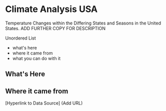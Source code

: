 # Climate Analysis USA
Temperature Changes within the Differing States and Seasons in the United States. ADD FURTHER COPY FOR DESCRIPTION

Unordered List
- what's here
- where it came from
- what you can do with it

## What's Here

## Where it came from

[Hyperlink to Data Source] (Add URL)

